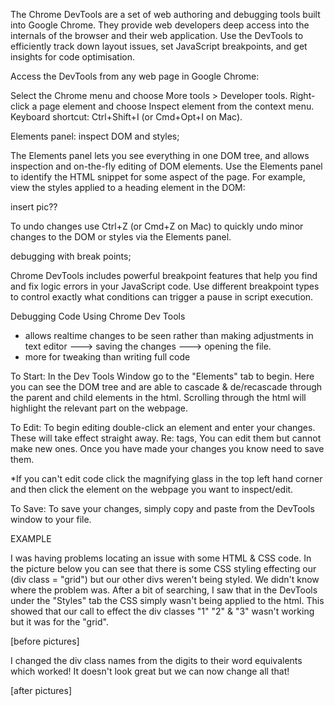 The Chrome DevTools are a set of web authoring and debugging tools built into Google Chrome. They provide web developers deep access into the internals of the browser and their web application. Use the DevTools to efficiently track down layout issues, set JavaScript breakpoints, and get insights for code optimisation.


Access the DevTools from any web page in Google Chrome:

Select the Chrome menu and choose More tools > Developer tools.
Right-click a page element and choose Inspect element from the context menu.
Keyboard shortcut: Ctrl+Shift+I (or Cmd+Opt+I on Mac).

Elements panel: inspect DOM and styles;

The Elements panel lets you see everything in one DOM tree, and allows inspection and on-the-fly editing of DOM elements. Use the Elements panel to identify the HTML snippet for some aspect of the page.
For example, view the styles applied to a heading element in the DOM:

insert pic??

To undo changes use Ctrl+Z (or Cmd+Z on Mac) to quickly undo minor changes to the DOM or styles via the Elements panel.	

debugging with break points;

Chrome DevTools includes powerful breakpoint features that help you find and fix logic errors in your JavaScript code. Use different breakpoint types to control exactly what conditions can trigger a pause in script execution.

Debugging Code Using Chrome Dev Tools
  - allows realtime changes to be seen rather than making adjustments in text editor ---> saving the changes ---> opening the file.
  - more for tweaking than writing full code

To Start:
In the Dev Tools Window go to the "Elements" tab to begin. Here you can see the DOM tree and are able to cascade & de/recascade through the parent and child elements in the html. Scrolling through the html will highlight the relevant part on the webpage.

To Edit:
To begin editing double-click an element and enter your changes. These will take effect straight away.
Re: tags, You can edit them but cannot make new ones.
Once you have made your changes you know need to save them.


*If you can't edit code click the magnifying glass in the top left hand corner and then click the element on the webpage you want to inspect/edit.

To Save:
To save your changes, simply copy and paste from the DevTools window to your file.

EXAMPLE

I was having problems locating an issue with some HTML & CSS code. In the picture below you can see that there is some CSS styling effecting our (div class = "grid") but our other divs weren't being styled. We didn't know where the problem was. After a bit of searching, I saw that in the DevTools under the "Styles" tab the CSS simply wasn't being applied to the html. This showed that our call to effect the div classes "1" "2" & "3" wasn't working but it was for the "grid".

[before pictures]

I changed the div class names from the digits to their word equivalents which worked! It doesn't look great but we can now change all that!

[after pictures]


